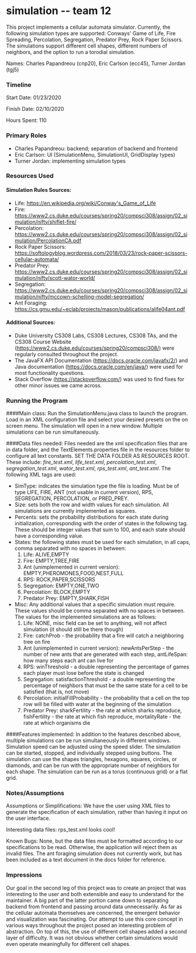 # simulation -- team 12

This project implements a cellular automata simulator. Currently, the following simulation types are supported: Conways' Game of Life, Fire Spreading, Percolation, Segregation, Predator Prey, Rock Paper Scissors. The simulations support different cell shapes, different numbers of neighbors, and the option to run a torodial simulation. 

Names: Charles Papandreou (cnp20), Eric Carlson (ecc45), Turner Jordan (tgj5)

### Timeline

Start Date: 01/23/2020

Finish Date: 02/10/2020

Hours Spent: 110

### Primary Roles
 - Charles Papandreou:  backend; separation of backend and frontend
 - Eric Carlson:        UI (SimulationMenu, SimulationUI, GridDisplay types)
 - Turner Jordan:       implementing simulation types


### Resources Used
#### Simulation Rules Sources:
 - Life: https://en.wikipedia.org/wiki/Conway's_Game_of_Life
 - Fire: https://www2.cs.duke.edu/courses/spring20/compsci308/assign/02_simulation/nifty/shiflet-fire/
 - Percolation: https://www2.cs.duke.edu/courses/spring20/compsci308/assign/02_simulation/PercolationCA.pdf
 - Rock Paper Scissors: https://softologyblog.wordpress.com/2018/03/23/rock-paper-scissors-cellular-automata/
 - Predator Prey: https://www2.cs.duke.edu/courses/spring20/compsci308/assign/02_simulation/nifty/scott-wator-world/
 - Segregation: https://www2.cs.duke.edu/courses/spring20/compsci308/assign/02_simulation/nifty/mccown-schelling-model-segregation/
 - Ant Foraging: https://cs.gmu.edu/~eclab/projects/mason/publications/alife04ant.pdf
 
#### Additional Sources: 
 - Duke University CS308 Labs, CS308 Lectures, CS308 TAs, and the CS308 Course Website (https://www2.cs.duke.edu/courses/spring20/compsci308/) were regularly consulted throughout the project.
 - The JavaFX API Documentation (https://docs.oracle.com/javafx/2/) and Java documentation (https://docs.oracle.com/en/java/) were used for most functionality questions.
 - Stack Overflow (https://stackoverflow.com/) was used to find fixes for other minor issues we came across.
 
### Running the Program
####Main class: 
Run the SimulationMenu.java class to launch the program. Load in an XML configuration file and select your desired presets on the on screen menu. The simulation will open in a new window. Multiple simulations can be run simultaneously. 

####Data files needed: 
Files needed are the xml specification files that are in data folder, and the TextElements.properties file in the resources folder to configure all text constants. SET THE DATA FOLDER AS RESOURCES ROOT. These include: *fire_test.xml*, *life_test.xml*, *percolation_test.xml*, *segregation_test.xml*, *wator_test.xml*, *rps_test.xml*, *ant_test.xml*. The following XML tags are used: 
 - SimType: indicates the simulation type the file is loading. Must be of type LIFE, FIRE, ANT (not usable in current version), RPS, SEGREGATION, PERCOLATION, or PRED_PREY.
 - Size: sets both the row and width values for each simulation. All simulations are currently implemented as squares.
 - Percents: sets the probability distributions for each state during initialization, corresponding with the order of states in the following tag. These should be integer values that sum to 100, and each state should have a corresponding value.
 - States: the following states must be used for each simulation, in all caps, comma separated with no spaces in between:
    1. Life: ALIVE,EMPTY
    2. Fire: EMPTY,TREE,FIRE
    3. Ant (unimplemented in current version): EMPTY,PHEROMONES,FOOD,NEST,FULL
    4. RPS: ROCK,PAPER,SCISSORS
    5. Segregation: EMPTY,ONE,TWO
    6. Percolation: BLOCK,EMPTY
    7. Predator Prey: EMPTY,SHARK,FISH
 - Misc: Any additional values that a specific simulation must require. These values should be comma separated with no spaces in between. The values for the implemented simulations are as follows:
    1. Life: NONE, misc field can be set to anything, will not affect simulation (it should still be there though)
    2. Fire: catchProb - the probability that a fire will catch a neighboring tree on fire
    3. Ant (unimplemented in current version): newAntsPerStep - the number of new ants that are generated with each step, antLifeSpan: how many steps each ant can live for
    4. RPS: winThreshold - a double representing the percentage of games each player must lose before the state is changed
    5. Segregation: satisfactionThreshold - a double representing the percentage of neighbors that must be the same state for a cell to be satisfied (that is, not move)
    6. Percolation: initialFillProbability - the probability that a cell on the top row will be filled with water at the beginning of the simulation
    7. Predator Prey: sharkFertility - the rate at which sharks reproduce, fishFertility - the rate at which fish reproduce, mortalityRate - the rate at which organisms die


####Features implemented: 
In addition to the features described above, multiple simulations can be run simultaneously in different windows. Simulation speed can be adjusted using the speed slider. The simulation can be started, stopped, and individually stepped using buttons. The simulation can use the shapes triangles, hexagons, squares, circles, or diamonds, and can be run with the appropriate number of neighbors for each shape. The simulation can be run as a torus (continuous grid) or a flat grid.

### Notes/Assumptions

Assumptions or Simplifications: We have the user using XML files to generate the specification of each simulation, rather than having it input on the user interface. 

Interesting data files: rps_test.xml looks cool!

Known Bugs: None, but the data files must be formatted according to our specifications to be read. Otherwise, the application will reject them as invalid files. The ant foraging simulation does not currently work, but has been included as a text document in the docs folder for reference.

### Impressions
Our goal in the second leg of this project was to create an project that was interesting to the user and 
both extensible and easy to understand for the maintainer. A big part of the latter portion came down to 
separating backend from frontend and passing around data unnecessarily.
As far as the cellular automata themselves are concerned, the emergent behavior and visualization was 
fascinating. Our attempt to use this core concept in various ways throughout the project posed an
interesting problem of abstraction. On top of this, the use of different cell shapes added a second 
layer of difficulty. It was not obvious whether certain simulations would even operate meaningfully
for different cell shapes.
